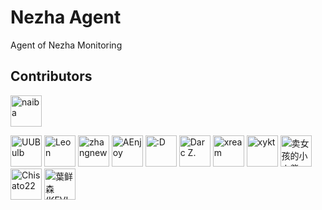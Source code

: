# Nezha Agent
  
Agent of Nezha Monitoring

## Contributors

<!--GAMFC_DELIMITER--><a href="https://github.com/naiba" title="naiba"><img src="https://private-avatars.githubusercontent.com/u/29243953?jwt=eyJhbGciOiJIUzI1NiIsInR5cCI6IkpXVCJ9.eyJpc3MiOiJnaXRodWIuY29tIiwiYXVkIjoicmF3LmdpdGh1YnVzZXJjb250ZW50LmNvbSIsImtleSI6ImtleTEiLCJleHAiOjE3MzQ2MjIzMjAsIm5iZiI6MTczNDYyMTEyMCwicGF0aCI6Ii91LzI5MjQzOTUzIn0.rwVx1tPtpcOWYkG18k8qE2a1wKAzEQt-_RnEb4laXKE&v=4" width="50;" alt="naiba"/></a>
<a href="https://github.com/uubulb" title="UUBulb"><img src="https://private-avatars.githubusercontent.com/u/35923940?jwt=eyJhbGciOiJIUzI1NiIsInR5cCI6IkpXVCJ9.eyJpc3MiOiJnaXRodWIuY29tIiwiYXVkIjoicmF3LmdpdGh1YnVzZXJjb250ZW50LmNvbSIsImtleSI6ImtleTEiLCJleHAiOjE3MzQ2MjIyMDAsIm5iZiI6MTczNDYyMTAwMCwicGF0aCI6Ii91LzM1OTIzOTQwIn0.EOWIZ7OrftgKbImlMrQ8h0fvrFWMXY2wqos7DLHO1eI&v=4" width="50;" alt="UUBulb"/></a>
<a href="https://github.com/funnyzak" title="Leon"><img src="https://private-avatars.githubusercontent.com/u/2562087?jwt=eyJhbGciOiJIUzI1NiIsInR5cCI6IkpXVCJ9.eyJpc3MiOiJnaXRodWIuY29tIiwiYXVkIjoicmF3LmdpdGh1YnVzZXJjb250ZW50LmNvbSIsImtleSI6ImtleTEiLCJleHAiOjE3MzQ2MjI0NDAsIm5iZiI6MTczNDYyMTI0MCwicGF0aCI6Ii91LzI1NjIwODcifQ.WtOh1r9QTMP9YDt_m0sj6jPoWPDsJhAoV-xo34K3wb0&v=4" width="50;" alt="Leon"/></a>
<a href="https://github.com/zhangnew" title="zhangnew"><img src="https://private-avatars.githubusercontent.com/u/9146834?jwt=eyJhbGciOiJIUzI1NiIsInR5cCI6IkpXVCJ9.eyJpc3MiOiJnaXRodWIuY29tIiwiYXVkIjoicmF3LmdpdGh1YnVzZXJjb250ZW50LmNvbSIsImtleSI6ImtleTEiLCJleHAiOjE3MzQ2MjE5NjAsIm5iZiI6MTczNDYyMDc2MCwicGF0aCI6Ii91LzkxNDY4MzQifQ.vh6az7pwaLlnwK-vB2jYMXSEaBiZ9ug3vc3mTxuMlkQ&v=4" width="50;" alt="zhangnew"/></a>
<a href="https://github.com/AEnjoy" title="AEnjoy"><img src="https://private-avatars.githubusercontent.com/u/37976919?jwt=eyJhbGciOiJIUzI1NiIsInR5cCI6IkpXVCJ9.eyJpc3MiOiJnaXRodWIuY29tIiwiYXVkIjoicmF3LmdpdGh1YnVzZXJjb250ZW50LmNvbSIsImtleSI6ImtleTEiLCJleHAiOjE3MzQ2MjE4NDAsIm5iZiI6MTczNDYyMDY0MCwicGF0aCI6Ii91LzM3OTc2OTE5In0.jXRgL9skD-FHo6Tbr-K5bkKJkpcJrJnhaoqIwZY8RR4&v=4" width="50;" alt="AEnjoy"/></a>
<a href="https://github.com/wwng2333" title=":D"><img src="https://private-avatars.githubusercontent.com/u/17147265?jwt=eyJhbGciOiJIUzI1NiIsInR5cCI6IkpXVCJ9.eyJpc3MiOiJnaXRodWIuY29tIiwiYXVkIjoicmF3LmdpdGh1YnVzZXJjb250ZW50LmNvbSIsImtleSI6ImtleTEiLCJleHAiOjE3MzQ2MjE5MDAsIm5iZiI6MTczNDYyMDcwMCwicGF0aCI6Ii91LzE3MTQ3MjY1In0.nSzIGSvDboCKX1jMoRdSgpXnfvCSkEDT0Zsz5G_FxFw&v=4" width="50;" alt=":D"/></a>
<a href="https://github.com/DarcJC" title="Darc Z."><img src="https://private-avatars.githubusercontent.com/u/53445798?jwt=eyJhbGciOiJIUzI1NiIsInR5cCI6IkpXVCJ9.eyJpc3MiOiJnaXRodWIuY29tIiwiYXVkIjoicmF3LmdpdGh1YnVzZXJjb250ZW50LmNvbSIsImtleSI6ImtleTEiLCJleHAiOjE3MzQ2MjIzODAsIm5iZiI6MTczNDYyMTE4MCwicGF0aCI6Ii91LzUzNDQ1Nzk4In0._Z6A_8rWlQGxdmG2VVdVe82hVJYngKfJ3JFMCBbomrk&v=4" width="50;" alt="Darc Z."/></a>
<a href="https://github.com/xream" title="xream"><img src="https://private-avatars.githubusercontent.com/u/1210282?jwt=eyJhbGciOiJIUzI1NiIsInR5cCI6IkpXVCJ9.eyJpc3MiOiJnaXRodWIuY29tIiwiYXVkIjoicmF3LmdpdGh1YnVzZXJjb250ZW50LmNvbSIsImtleSI6ImtleTEiLCJleHAiOjE3MzQ2MjE5NjAsIm5iZiI6MTczNDYyMDc2MCwicGF0aCI6Ii91LzEyMTAyODIifQ.LIdi7LLl2DiczrCsLI7Dq9gVX_l1OkVZE5B5ZnoRsqg&v=4" width="50;" alt="xream"/></a>
<a href="https://github.com/xykt" title="xykt"><img src="https://private-avatars.githubusercontent.com/u/152045469?jwt=eyJhbGciOiJIUzI1NiIsInR5cCI6IkpXVCJ9.eyJpc3MiOiJnaXRodWIuY29tIiwiYXVkIjoicmF3LmdpdGh1YnVzZXJjb250ZW50LmNvbSIsImtleSI6ImtleTEiLCJleHAiOjE3MzQ2MjIwMjAsIm5iZiI6MTczNDYyMDgyMCwicGF0aCI6Ii91LzE1MjA0NTQ2OSJ9.eg9ozZB65d_J9sTIEoJ0ezQS_l5jS0YoC-tWAeiuh98&v=4" width="50;" alt="xykt"/></a>
<a href="https://github.com/Erope" title="卖女孩的小火柴"><img src="https://private-avatars.githubusercontent.com/u/44471469?jwt=eyJhbGciOiJIUzI1NiIsInR5cCI6IkpXVCJ9.eyJpc3MiOiJnaXRodWIuY29tIiwiYXVkIjoicmF3LmdpdGh1YnVzZXJjb250ZW50LmNvbSIsImtleSI6ImtleTEiLCJleHAiOjE3MzQ2MjE4NDAsIm5iZiI6MTczNDYyMDY0MCwicGF0aCI6Ii91LzQ0NDcxNDY5In0.vj4Y8d3h9A_dEBfnfYxyfNX8mteQIWQZWjT4BbqypjY&v=4" width="50;" alt="卖女孩的小火柴"/></a>
<a href="https://github.com/liuran001" title="Chisato22"><img src="https://private-avatars.githubusercontent.com/u/32791471?jwt=eyJhbGciOiJIUzI1NiIsInR5cCI6IkpXVCJ9.eyJpc3MiOiJnaXRodWIuY29tIiwiYXVkIjoicmF3LmdpdGh1YnVzZXJjb250ZW50LmNvbSIsImtleSI6ImtleTEiLCJleHAiOjE3MzQ2MjE4NDAsIm5iZiI6MTczNDYyMDY0MCwicGF0aCI6Ii91LzMyNzkxNDcxIn0.cMklXx9nNOvTKrxHtM23uCA1ZiMsKMOSSn9xWhm4Odo&v=4" width="50;" alt="Chisato22"/></a>
<a href="https://github.com/akiasprin" title="葉鲜森(KEVI_)"><img src="https://private-avatars.githubusercontent.com/u/25278728?jwt=eyJhbGciOiJIUzI1NiIsInR5cCI6IkpXVCJ9.eyJpc3MiOiJnaXRodWIuY29tIiwiYXVkIjoicmF3LmdpdGh1YnVzZXJjb250ZW50LmNvbSIsImtleSI6ImtleTEiLCJleHAiOjE3MzQ2MjI1MDAsIm5iZiI6MTczNDYyMTMwMCwicGF0aCI6Ii91LzI1Mjc4NzI4In0.S5tloSLJByh_Yk_d4PKJa2QLOKqu9ULzjXHa5SWvkQ8&v=4" width="50;" alt="葉鲜森(KEVI_)"/></a><!--GAMFC_DELIMITER_END-->
